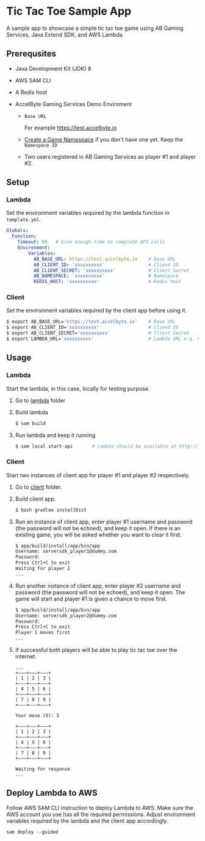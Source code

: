 # Tic Tac Toe Sample App

A sample app to showcase a simple tic tac toe game using AB Gaming Services, Java Extend SDK, and AWS Lambda.

## Prerequsites

* Java Development Kit (JDK) 8

* AWS SAM CLI

* A Redis host

* AccelByte Gaming Services Demo Enviroment

    * `Base URL` 
      
      For example https://test.accelbyte.io

    * [Create a Game Namespace](https://docs.accelbyte.io/gaming-services/getting-started/how-to/create-a-game-namespace/) if you don't have one yet. Keep the `Namespace ID`
        

    * Two users registered in AB Gaming Services as player #1 and player #2.

    

## Setup

### Lambda

Set the environment variables required by the lambda function in `template.yml`.

```yml
Globals:
  Function:
    Timeout: 60   # Give enough time to complete API calls
    Environment:
        Variables:
          AB_BASE_URL: https://test.accelbyte.io    # Base URL
          AB_CLIENT_ID: 'xxxxxxxxxx'                # Cliend ID
          AB_CLIENT_SECRET: 'xxxxxxxxxx'            # Client Secret
          AB_NAMESPACE: 'xxxxxxxxxx'                # Namespace
          REDIS_HOST: 'xxxxxxxxxx'                  # Redis host
```

### Client

Set the environment variables required by the client app before using it.

```bash
$ export AB_BASE_URL='https://test.accelbyte.io'    # Base URL
$ export AB_CLIENT_ID='xxxxxxxxxx'                  # Cliend ID
$ export AB_CLIENT_SECRET='xxxxxxxxxx'              # Client Secret
$ export LAMBDA_URL='xxxxxxxxxx'                    # Lambda URL e.g. http://127.0.0.1:3000/tictactoe if running locally
```

## Usage

### Lambda

Start the lambda, in this case, locally for testing purpose.

1. Go to [lambda](lambda) folder

2. Build lambda

    ```bash
    $ sam build
    ```

3. Run lambda and keep it running

    ```bash
    $ sam local start-api       # Lambda should be available at http://127.0.0.1:3000/tictactoe
    ```

### Client

Start two instances of client app for player #1 and player #2 respectively.

1. Go to [client](client) folder.

2. Build client app.

    ```bash
    $ bash gradlew installDist
    ```

3. Run an instance of client app, enter player #1 username and password (the password will not be echoed), and keep it open. If there is an existing game, you will be asked whether you want to clear it first.

    ```bash
    $ app/build/install/app/bin/app                                                                                         
    Username: serversdk_player1@dummy.com
    Password: 
    Press Ctrl+C to exit
    Waiting for player 2
    ...
    ```

4. Run another instance of client app, enter player #2 username and password (the password will not be echoed), and keep it open. The game will start and player #1 is given a chance to move first.

    ```bash
    $ app/build/install/app/bin/app                                                                                          
    Username: serversdk_player2@dummy.com
    Password: 
    Press Ctrl+C to exit
    Player 1 moves first
    ...
    ```
5. If successful both players will be able to play tic tac toe over the internet.

    ```
    ...
    +―――+―――+―――+
    | 1 | 2 | 3 |
    +―――+―――+―――+
    | 4 | 5 | 6 |
    +―――+―――+―――+
    | 7 | 8 | 9 |
    +―――+―――+―――+

    Your move (X): 5

    +―――+―――+―――+
    | 1 | 2 | 3 |
    +―――+―――+―――+
    | 4 | X | 6 |
    +―――+―――+―――+
    | 7 | 8 | 9 |
    +―――+―――+―――+

    Waiting for response
    ...
    ```

## Deploy Lambda to AWS

Follow AWS SAM CLI instruction to deploy Lambda to AWS. Make sure the AWS account you use has all the required permissions. Adjust environment variables required by the lambda and the client app accordingly.

```
sam deploy --guided
```
